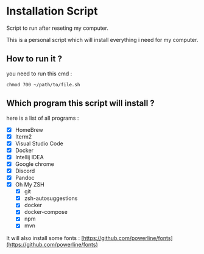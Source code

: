 # Installation Script

Script to run after reseting my computer.

This is a personal script which will install everything i need for my computer.

## How to run it ?

you need to run this cmd :

```shell
chmod 700 ~/path/to/file.sh
```

## Which program this script will install ?

here is a list of all programs :

* [x] HomeBrew
* [x] Iterm2
* [x] Visual Studio Code
* [x] Docker
* [x] Intellij IDEA
* [x] Google chrome
* [x] Discord
* [x] Pandoc
* [x] Oh My ZSH
  * [x] git
  * [x] zsh-autosuggestions
  * [x] docker
  * [x] docker-compose
  * [x] npm
  * [x] mvn

It will also install some fonts : [https://github.com/powerline/fonts](https://github.com/powerline/fonts)

